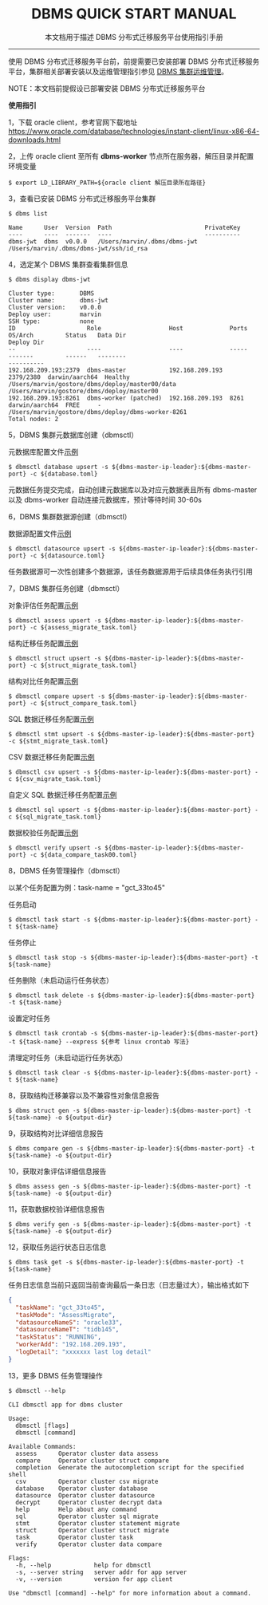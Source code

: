 <h1 align="center">
  DBMS QUICK START MANUAL
</h1>
<p align="center">
  本文档用于描述 DBMS 分布式迁移服务平台使用指引手册
</p>

------
使用 DBMS 分布式迁移服务平台前，前提需要已安装部署 DBMS 分布式迁移服务平台，集群相关部署安装以及运维管理指引参见 [DBMS 集群运维管理](dbms_operation.md)。

NOTE：本文档前提假设已部署安装 DBMS 分布式迁移服务平台


**使用指引**

1，下载 oracle client，参考官网下载地址 https://www.oracle.com/database/technologies/instant-client/linux-x86-64-downloads.html

2，上传 oracle client 至所有 **dbms-worker** 节点所在服务器，解压目录并配置环境变量
```shell
$ export LD_LIBRARY_PATH=${oracle client 解压目录所在路径}
```

3，查看已安装 DBMS 分布式迁移服务平台集群
```shell
$ dbms list

Name      User  Version  Path                          PrivateKey
----      ----  -------  ----                          ----------
dbms-jwt  dbms  v0.0.0   /Users/marvin/.dbms/dbms-jwt  /Users/marvin/.dbms/dbms-jwt/ssh/id_rsa
```

4，选定某个 DBMS 集群查看集群信息
```shell
$ dbms display dbms-jwt

Cluster type:       DBMS
Cluster name:       dbms-jwt
Cluster version:    v0.0.0
Deploy user:        marvin
SSH type:           none
ID                    Role                   Host             Ports      OS/Arch         Status   Data Dir                                         Deploy Dir                                        
--                    ----                   ----             -----      -------         ------   --------                                         ----------                                        
192.168.209.193:2379  dbms-master            192.168.209.193  2379/2380  darwin/aarch64  Healthy  /Users/marvin/gostore/dbms/deploy/master00/data  /Users/marvin/gostore/dbms/deploy/master00        
192.168.209.193:8261  dbms-worker (patched)  192.168.209.193  8261       darwin/aarch64  FREE     -                                                /Users/marvin/gostore/dbms/deploy/dbms-worker-8261
Total nodes: 2
```

5，DBMS 集群元数据库创建（dbmsctl）

元数据库配置文件[示例](../example/database.toml)
```shell
$ dbmsctl database upsert -s ${dbms-master-ip-leader}:${dbms-master-port} -c ${database.toml}
```

元数据任务提交完成，自动创建元数据库以及对应元数据表且所有 dbms-master 以及 dbms-worker 自动连接元数据库，预计等待时间 30-60s

6，DBMS 集群数据源创建（dbmsctl）

数据源配置文件[示例](../example/datasource.toml)
```shell
$ dbmsctl datasource upsert -s ${dbms-master-ip-leader}:${dbms-master-port} -c ${datasource.toml}
```

任务数据源可一次性创建多个数据源，该任务数据源用于后续具体任务执行引用

7，DBMS 集群任务创建（dbmsctl）

对象评估任务配置[示例](../example/assess_migrate_task.toml)
```shell
$ dbmsctl assess upsert -s ${dbms-master-ip-leader}:${dbms-master-port} -c ${assess_migrate_task.toml}
```
结构迁移任务配置[示例](../example/struct_migrate_task.toml)
```shell
$ dbmsctl struct upsert -s ${dbms-master-ip-leader}:${dbms-master-port} -c ${struct_migrate_task.toml}
```
结构对比任务配置[示例](../example/struct_compare_task.toml)
```shell
$ dbmsctl compare upsert -s ${dbms-master-ip-leader}:${dbms-master-port} -c ${struct_compare_task.toml}
```
SQL 数据迁移任务配置[示例](../example/stmt_migrate_task.toml)
```shell
$ dbmsctl stmt upsert -s ${dbms-master-ip-leader}:${dbms-master-port} -c ${stmt_migrate_task.toml}
```
CSV 数据迁移任务配置[示例](../example/csv_migrate_task.toml)
```shell
$ dbmsctl csv upsert -s ${dbms-master-ip-leader}:${dbms-master-port} -c ${csv_migrate_task.toml}
```
自定义 SQL 数据迁移任务配置[示例](../example/sql_migrate_task.toml)
```shell
$ dbmsctl sql upsert -s ${dbms-master-ip-leader}:${dbms-master-port} -c ${sql_migrate_task.toml}
```
数据校验任务配置[示例](../example/data_compare_task00.toml)
```shell
$ dbmsctl verify upsert -s ${dbms-master-ip-leader}:${dbms-master-port} -c ${data_compare_task00.toml}
```

8，DBMS 任务管理操作（dbmsctl）

以某个任务配置为例：task-name = "gct_33to45"

任务启动
```shell
$ dbmsctl task start -s ${dbms-master-ip-leader}:${dbms-master-port} -t ${task-name}
```

任务停止
```shell
$ dbmsctl task stop -s ${dbms-master-ip-leader}:${dbms-master-port} -t ${task-name}
```

任务删除（未启动运行任务状态）
```shell
$ dbmsctl task delete -s ${dbms-master-ip-leader}:${dbms-master-port} -t ${task-name}
```

设置定时任务
```shell
$ dbmsctl task crontab -s ${dbms-master-ip-leader}:${dbms-master-port} -t ${task-name} --express ${参考 linux crontab 写法}
```

清理定时任务（未启动运行任务状态）
```shell
$ dbmsctl task clear -s ${dbms-master-ip-leader}:${dbms-master-port} -t ${task-name}
```

8，获取结构迁移兼容以及不兼容性对象信息报告
```shell
$ dbms struct gen -s ${dbms-master-ip-leader}:${dbms-master-port} -t ${task-name} -o ${output-dir}
```

9，获取结构对比详细信息报告
```shell
$ dbms compare gen -s ${dbms-master-ip-leader}:${dbms-master-port} -t ${task-name} -o ${output-dir}
```

10，获取对象评估详细信息报告
```shell
$ dbms assess gen -s ${dbms-master-ip-leader}:${dbms-master-port} -t ${task-name} -o ${output-dir}
```

11，获取数据校验详细信息报告
```shell
$ dbms verify gen -s ${dbms-master-ip-leader}:${dbms-master-port} -t ${task-name} -o ${output-dir}
```

12，获取任务运行状态日志信息

```shell
$ dbms task get -s ${dbms-master-ip-leader}:${dbms-master-port} -t ${task-name}
```
任务日志信息当前只返回当前查询最后一条日志（日志量过大），输出格式如下
```json
{
  "taskName": "gct_33to45",
  "taskMode": "AssessMigrate",
  "datasourceNameS": "oracle33",
  "datasourceNameT": "tidb145",
  "taskStatus": "RUNNING",
  "workerAdd": "192.168.209.193",
  "logDetail": "xxxxxxx last log detail"
}
```

13，更多 DBMS 任务管理操作

```shell
$ dbmsctl --help

CLI dbmsctl app for dbms cluster

Usage:
  dbmsctl [flags]
  dbmsctl [command]

Available Commands:
  assess      Operator cluster data assess
  compare     Operator cluster struct compare
  completion  Generate the autocompletion script for the specified shell
  csv         Operator cluster csv migrate
  database    Operator cluster database
  datasource  Operator cluster datasource
  decrypt     Operator cluster decrypt data
  help        Help about any command
  sql         Operator cluster sql migrate
  stmt        Operator cluster statement migrate
  struct      Operator cluster struct migrate
  task        Operator cluster task
  verify      Operator cluster data compare

Flags:
  -h, --help            help for dbmsctl
  -s, --server string   server addr for app server
  -v, --version         version for app client

Use "dbmsctl [command] --help" for more information about a command.
```